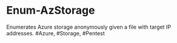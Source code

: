 # Enum-AzStorage
Enumerates Azure storage anonymously given a file with target IP addresses. #Azure, #Storage, #Pentest
